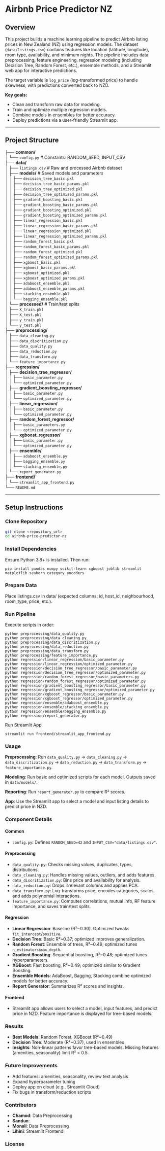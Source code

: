 # Airbnb Price Predictor NZ

## Overview
This project builds a machine learning pipeline to predict Airbnb listing prices in New Zealand (NZ) using regression models. The dataset (`data/listings.csv`) contains features like location (latitude, longitude), room type, availability, and minimum nights. The pipeline includes data preprocessing, feature engineering, regression modeling (including Decision Tree, Random Forest, etc.), ensemble methods, and a Streamlit web app for interactive predictions. 

The target variable is `log_price` (log-transformed price) to handle skewness, with predictions converted back to NZD.

**Key goals:**
- Clean and transform raw data for modeling.
- Train and optimize multiple regression models.
- Combine models in ensembles for better accuracy.
- Deploy predictions via a user-friendly Streamlit app.

---

## Project Structure
├── **common/**  
│   └── `config.py` # Constants: RANDOM_SEED, INPUT_CSV  
├── **data/**  
│   ├── `listings.csv` # Raw and processed Airbnb dataset  
│   ├── **models/** # Saved models and parameters  
│   │   ├── `decision_tree_basic.pkl`  
│   │   ├── `decision_tree_basic_params.pkl`  
│   │   ├── `decision_tree_optimized.pkl`  
│   │   ├── `decision_tree_optimized_params.pkl`  
│   │   ├── `gradient_boosting_basic.pkl`  
│   │   ├── `gradient_boosting_basic_params.pkl`  
│   │   ├── `gradient_boosting_optimized.pkl`  
│   │   ├── `gradient_boosting_optimized_params.pkl`  
│   │   ├── `linear_regression_basic.pkl`  
│   │   ├── `linear_regression_basic_params.pkl`  
│   │   ├── `linear_regression_optimized.pkl`  
│   │   ├── `linear_regression_optimized_params.pkl`  
│   │   ├── `random_forest_basic.pkl`  
│   │   ├── `random_forest_basic_params.pkl`  
│   │   ├── `random_forest_optimized.pkl`  
│   │   ├── `random_forest_optimized_params.pkl`  
│   │   ├── `xgboost_basic.pkl`  
│   │   ├── `xgboost_basic_params.pkl`  
│   │   ├── `xgboost_optimized.pkl`  
│   │   ├── `xgboost_optimized_params.pkl`  
│   │   ├── `adaboost_ensemble.pkl`  
│   │   ├── `adaboost_ensemble_params.pkl`  
│   │   ├── `stacking_ensemble.pkl`  
│   │   └── `bagging_ensemble.pkl`  
│   └── **processed/** # Train/test splits  
│       ├── `X_train.pkl`  
│       ├── `X_test.pkl`  
│       ├── `y_train.pkl`  
│       └── `y_test.pkl`  
├── **preprocessing/**  
│   ├── `data_cleaning.py`  
│   ├── `data_discritization.py`  
│   ├── `data_quality.py`  
│   ├── `data_reduction.py`  
│   ├── `data_transform.py`  
│   └── `feature_importance.py`  
├── **regression/**  
│   ├── **decision_tree_regressor/**  
│   │   ├── `basic_parameter.py`  
│   │   └── `optimized_parameter.py`  
│   ├── **gradient_boosting_regressor/**  
│   │   ├── `basic_parameter.py`  
│   │   └── `optimized_parameter.py`  
│   ├── **linear_regression/**  
│   │   ├── `basic_parameter.py`  
│   │   └── `optimized_parameter.py`  
│   ├── **random_forest_regressor/**  
│   │   ├── `basic_parameters.py`  
│   │   └── `optimized_parameter.py`  
│   ├── **xgboost_regressor/**  
│   │   ├── `basic_parameter.py`  
│   │   └── `optimized_parameter.py`  
│   ├── **ensemble/**  
│   │   ├── `adaboost_ensemble.py`  
│   │   ├── `bagging_ensemble.py`  
│   │   └── `stacking_ensemble.py`  
│   └── `report_generator.py`  
├── **frontend/**  
│   └── `streamlit_app_frontend.py`  
└── `README.md`


---

## Setup Instructions

### Clone Repository
```bash
git clone <repository_url>
cd airbnb-price-predictor-nz
```
### Install Dependencies

Ensure Python 3.8+ is installed. Then run:
```
pip install pandas numpy scikit-learn xgboost joblib streamlit matplotlib seaborn category_encoders
```
### Prepare Data

Place listings.csv in data/ (expected columns: id, host_id, neighbourhood, room_type, price, etc.).

### Run Pipeline

Execute scripts in order:
```
python preprocessing/data_quality.py
python preprocessing/data_cleaning.py
python preprocessing/data_discritization.py
python preprocessing/data_reduction.py
python preprocessing/data_transform.py
python preprocessing/feature_importance.py
python regression/linear_regression/basic_parameter.py
python regression/linear_regression/optimized_parameter.py
python regression/decision_tree_regressor/basic_parameter.py
python regression/decision_tree_regressor/optimized_parameter.py
python regression/random_forest_regressor/basic_parameters.py
python regression/random_forest_regressor/optimized_parameter.py
python regression/gradient_boosting_regressor/basic_parameter.py
python regression/gradient_boosting_regressor/optimized_parameter.py
python regression/xgboost_regressor/basic_parameter.py
python regression/xgboost_regressor/optimized_parameter.py
python regression/ensemble/adaboost_ensemble.py
python regression/ensemble/stacking_ensemble.py
python regression/ensemble/bagging_ensemble.py
python regression/report_generator.py
```
Run Streamlit App
```
streamlit run frontend/streamlit_app_frontend.py
```
### Usage

**Preprocessing**: Run `data_quality.py` → `data_cleaning.py` → `data_discritization.py` → `data_reduction.py` → `data_transform.py` → `feature_importance.py`.

**Modeling**: Run basic and optimized scripts for each model. Outputs saved in `data/models/`.

**Reporting**: Run `report_generator.py` to compare R² scores.

**App**: Use the Streamlit app to select a model and input listing details to predict price in NZD.

### Component Details

#### Common
- `config.py`: Defines `RANDOM_SEED=42` and `INPUT_CSV="data/listings.csv"`.

#### Preprocessing
- `data_quality.py`: Checks missing values, duplicates, types, distributions.
- `data_cleaning.py`: Handles missing values, outliers, and adds features.
- `data_discritization.py`: Bins price and availability for analysis.
- `data_reduction.py`: Drops irrelevant columns and applies PCA.
- `data_transform.py`: Log-transforms price, encodes categories, scales, and adds polynomial interactions.
- `feature_importance.py`: Computes correlations, mutual info, RF feature importance, and saves train/test splits.

#### Regression
- **Linear Regression**: Baseline (R²~0.30). Optimized tweaks `fit_intercept`/`positive`.
- **Decision Tree**: Basic R²~0.37; optimized improves generalization.
- **Random Forest**: Ensemble of trees, R²~0.49; optimized tunes `n_estimators`/`max_depth`.
- **Gradient Boosting**: Sequential boosting, R²~0.48; optimized tunes hyperparameters.
- **XGBoost**: Fast boosting, R²~0.49; optimized similar to Gradient Boosting.
- **Ensemble Models**: AdaBoost, Bagging, Stacking combine optimized models for better accuracy.
- **Report Generator**: Summarizes R² scores and insights.

#### Frontend
- Streamlit app allows users to select a model, input features, and predict price in NZD. Feature importance is displayed for tree-based models.

### Results
- **Best Models**: Random Forest, XGBoost (R²~0.49)
- **Decision Tree**: Moderate (R²~0.37), used in ensembles
- **Insights**: Non-linear patterns favor tree-based models. Missing features (amenities, seasonality) limit R² < 0.5.

### Future Improvements
- Add features: amenities, seasonality, review text analysis
- Expand hyperparameter tuning
- Deploy app on cloud (e.g., Streamlit Cloud)
- Fix bugs in transform/reduction scripts

### Contributors
- **Chamod**: Data Preprocessing
- **Sandun**: 
- **Monali**: Data Preprocessing
- **Lihini**: Streamlit Frontend

### License
